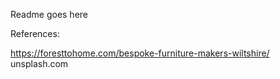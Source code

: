 Readme goes here 

References:

https://foresttohome.com/bespoke-furniture-makers-wiltshire/
unsplash.com
